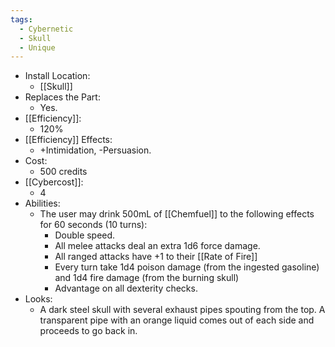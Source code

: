 ```yaml
---
tags:
  - Cybernetic
  - Skull
  - Unique
---
```

* Install Location:
	* [[Skull]]
* Replaces the Part:
	* Yes.
* [[Efficiency]]:
	* 120%
* [[Efficiency]] Effects:
	* +Intimidation, -Persuasion.
* Cost:
	* 500 credits
* [[Cybercost]]:
	* 4
* Abilities:
	* The user may drink 500mL of [[Chemfuel]] to the following effects for 60 seconds (10 turns):
		* Double speed.
		* All melee attacks deal an extra 1d6 force damage.
		* All ranged attacks have +1 to their [[Rate of Fire]]
		* Every turn take 1d4 poison damage (from the ingested gasoline) and 1d4 fire damage (from the burning skull)
		* Advantage on all dexterity checks.
* Looks:
	* A dark steel skull with several exhaust pipes spouting from the top. A transparent pipe with an orange liquid comes out of each side and proceeds to go back in. 
